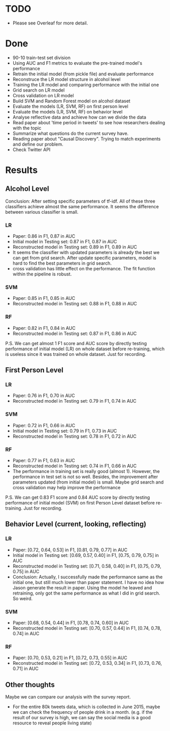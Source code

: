 # TODO
- Please see Overleaf for more detail.


# Done
- 90-10 train-test set division
- Using AUC and F1 metrics to evaluate the pre-trained model's performance
- Retrain the initial model (from pickle file) and evaluate performance
- Reconstruce the LR model structure in alcohol level 
- Training the LR model and comparing performance with the initial one
- Grid search on LR model
- Cross validation on LR model
- Build SVM and Random Forest model on alcohol dataset
- Evaluate the models (LR, SVM, RF) on first person level
- Evaluate the models (LR, SVM, RF) on behavior level
- Analyse reflective data and achieve how can we divide the data
- Read paper about 'time period in tweets' to see how researchers dealing with the topic
- Summarize what questions do the current survey have.
- Reading paper about "Causal Discovery". Trying to match experiments and define our problem.
- Check Twitter API

# Results
## Alcohol Level
Conclusion: After setting specific parameters of tf-idf. All of these three classifiers achieve almost the same performance. It seems the difference between various classifier is small.
### LR
- Paper: 0.86 in F1, 0.87 in AUC
- Initial model in Testing set:  0.87 in F1, 0.87 in AUC
- Reconstructed model in Testing set:  0.89 in F1, 0.89 in AUC
- It seems the classifier with updated parameters is already the best we can get from grid search. After update specific parameters, model is hard to find the best parameters in grid search.
- cross validation has little effect on the performance. The fit function within the pipeline is robust.
### SVM
- Paper: 0.85 in F1, 0.85 in AUC
- Reconstructed model in Testing set:  0.88 in F1, 0.88 in AUC
### RF
- Paper: 0.82 in F1, 0.84 in AUC
- Reconstructed model in Testing set:  0.87 in F1, 0.86 in AUC

P.S. We can get almost 1 F1 score and AUC score by directly testing performance of initial model (LR) on whole dataset before re-training, which is useless since it was trained on whole dataset. Just for recording.

## First Person Level

### LR
- Paper: 0.76 in F1, 0.70 in AUC
- Reconstructed model in Testing set:  0.79 in F1, 0.74 in AUC

### SVM
- Paper: 0.72 in F1, 0.66 in AUC
- Initial model in Testing set:  0.79 in F1, 0.73 in AUC
- Reconstructed model in Testing set:  0.78 in F1, 0.72 in AUC

### RF
- Paper: 0.77 in F1, 0.63 in AUC
- Reconstructed model in Testing set:  0.74 in F1, 0.66 in AUC
- The performance in training set is really good (almost 1). However, the performance in test set is not so well. Besides, the improvement after parameters updated (from initial model) is small. Maybe grid search and cross validation may help improve the performance

P.S. We can get 0.83 F1 score and 0.84 AUC score by directly testing performance of initial model (SVM) on first Person Level dataset before re-training. Just for recording.

## Behavior Level (current, looking, reflecting)

### LR
- Paper: [0.72, 0.64, 0.53] in F1, [0.81, 0.79, 0.77] in AUC
- Initial model in Testing set:  [0.69, 0.57, 0.40] in F1, [0.75, 0.79, 0.75] in AUC
- Reconstructed model in Testing set: [0.71, 0.58, 0.40] in F1, [0.75, 0.79, 0.75] in AUC
- Conclusion: Actually, I successfully made the performance same as the initial one, but still much lower than paper statement. I have no idea how Jason generate the result in paper. Using the model he leaved and retraining, only got the same performance as what I did in grid search. So weird.

### SVM
- Paper: [0.68, 0.54, 0.44] in F1, [0.78, 0.74, 0.60] in AUC
- Reconstructed model in Testing set: [0.70, 0.57, 0.44] in F1, [0.74, 0.78, 0.74] in AUC

### RF
- Paper: [0.70, 0.53, 0.21] in F1, [0.72, 0.73, 0.55] in AUC
- Reconstructed model in Testing set: [0.72, 0.53, 0.34] in F1, [0.73, 0.76, 0.71] in AUC

## Other thoughts

Maybe we can compare our analysis with the survey report. 
- For the entire 80k tweets data, which is collected in June 2015, maybe we can check the frequency of people drink in a month. (e.g. if the result of our survey is high, we can say the social media is a good resource to reveal people living state)

